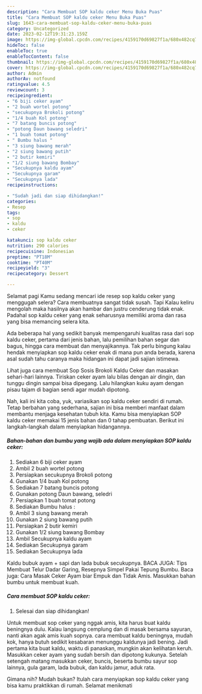```yaml
---
description: "Cara Membuat SOP kaldu ceker Menu Buka Puas"
title: "Cara Membuat SOP kaldu ceker Menu Buka Puas"
slug: 1643-cara-membuat-sop-kaldu-ceker-menu-buka-puas
category: Uncategorized
date: 2023-02-12T19:31:23.159Z
image: https://img-global.cpcdn.com/recipes/4159170d69827f1a/680x482cq70/sop-kaldu-ceker-foto-resep-utama.jpg
hideToc: false
enableToc: true
enableTocContent: false
thumbnail: https://img-global.cpcdn.com/recipes/4159170d69827f1a/680x482cq70/sop-kaldu-ceker-foto-resep-utama.jpg
cover: https://img-global.cpcdn.com/recipes/4159170d69827f1a/680x482cq70/sop-kaldu-ceker-foto-resep-utama.jpg
author: Admin
authorAv: notfound
ratingvalue: 4.5
reviewcount: 3
recipeingredient:
- "6 biji ceker ayam"
- "2 buah wortel potong"
- "secukupnya Brokoli potong"
- "1/4 buah Kol potong"
- "7 batang buncis potong"
- "potong Daun bawang seledri"
- "1 buah tomat potong"
- " Bumbu halus "
- "3 siung bawang merah"
- "2 siung bawang putih"
- "2 butir kemiri"
- "1/2 siung bawang Bombay"
- "Secukupnya kaldu ayam"
- "Secukupnya garam"
- "Secukupnya lada"
recipeinstructions:

- "Sudah jadi dan siap dihidangkan!"
categories:
- Resep
tags:
- sop
- kaldu
- ceker

katakunci: sop kaldu ceker 
nutrition: 290 calories
recipecuisine: Indonesian
preptime: "PT18M"
cooktime: "PT40M"
recipeyield: "3"
recipecategory: Dessert

---
```



Selamat pagi Kamu sedang mencari ide resep sop kaldu ceker yang menggugah selera? Cara membuatnya sangat tidak susah. Tapi Kalau keliru mengolah maka hasilnya akan hambar dan justru cenderung tidak enak. Padahal sop kaldu ceker yang enak seharusnya memiliki aroma dan rasa yang bisa memancing selera kita.


Ada beberapa hal yang sedikit banyak mempengaruhi kualitas rasa dari sop kaldu ceker, pertama dari jenis bahan, lalu pemilihan bahan segar dan bagus, hingga cara membuat dan menyajikannya. Tak perlu bingung kalau hendak menyiapkan sop kaldu ceker enak di mana pun anda berada, karena asal sudah tahu caranya maka hidangan ini dapat jadi sajian istimewa.

Lihat juga cara membuat Sop Sosis Brokoli Kaldu Ceker dan masakan sehari-hari lainnya. Tiriskan ceker ayam lalu bilas dengan air dingin, dan tunggu dingin sampai bisa dipegang. Lalu hilangkan kuku ayam dengan pisau tajam di bagian sendi agar mudah dipotong.


Nah, kali ini kita coba, yuk, variasikan sop kaldu ceker sendiri di rumah. Tetap berbahan yang sederhana, sajian ini bisa memberi manfaat dalam membantu menjaga kesehatan tubuh kita. Kamu bisa menyiapkan SOP kaldu ceker memakai 15 jenis bahan dan 0 tahap pembuatan. Berikut ini langkah-langkah dalam menyiapkan hidangannya.

<!--inarticleads1-->

##### Bahan-bahan dan bumbu yang wajib ada dalam menyiapkan SOP kaldu ceker:

1. Sediakan 6 biji ceker ayam
1. Ambil 2 buah wortel potong
1. Persiapkan secukupnya Brokoli potong
1. Gunakan 1/4 buah Kol potong
1. Sediakan 7 batang buncis potong
1. Gunakan potong Daun bawang, seledri
1. Persiapkan 1 buah tomat potong
1. Sediakan  Bumbu halus :
1. Ambil 3 siung bawang merah
1. Gunakan 2 siung bawang putih
1. Persiapkan 2 butir kemiri
1. Gunakan 1/2 siung bawang Bombay
1. Ambil Secukupnya kaldu ayam
1. Sediakan Secukupnya garam
1. Sediakan Secukupnya lada


Kaldu bubuk ayam + sapi dan lada bubuk secukupnya. BACA JUGA: Tips Membuat Telur Dadar Garing, Resepnya Simpel Pakai Tepung Bumbu. Baca juga: Cara Masak Ceker Ayam biar Empuk dan Tidak Amis. Masukkan bahan bumbu untuk membuat kuah. 

<!--inarticleads2-->

##### Cara membuat SOP kaldu ceker:


1. Selesai dan siap dihidangkan!

Untuk membuat sop ceker yang nggak amis, kita harus buat kaldu beningnya dulu. Kalau langsung cemplung dan di masak bersama sayuran, nanti akan agak amis kuah sopnya. cara membuat kaldu beningnya, mudah kok, hanya butuh sedikit kesabaran menunggu kaldunya jadi bening. Jadi pertama kita buat kaldu, waktu di panaskan, mungkin akan kelihatan keruh. Masukkan ceker ayam yang sudah bersih dan dipotong kukunya. Setelah setengah matang masukkan ceker, buncis, beserta bumbu sayur sop lainnya, gula garam, lada bubuk, dan kaldu jamur, aduk rata. 

Gimana nih? Mudah bukan? Itulah cara menyiapkan sop kaldu ceker yang bisa kamu praktikkan di rumah. Selamat menikmati

